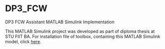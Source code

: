 # DP3_FCW
DP3 FCW Assistant MATLAB Simulink Implementation

This MATLAB Simulink project was developed as part of diploma thesis at STU FIIT BA.
For installation file of toolbox, containing this MATLAB Simulink model, click [here](https://github.com/AdamGajdos/DP3_Toolbox). 
